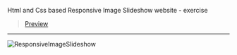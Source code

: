 Html and Css based Responsive Image Slideshow website - exercise
> [Preview](https://r4nd3l.github.io/ResponsiveImageSlideshow/)
---

![ResponsiveImageSlideshow](https://github.com/r4nd3l/ResponsiveImageSlideshow/blob/master/img/sample.gif)
